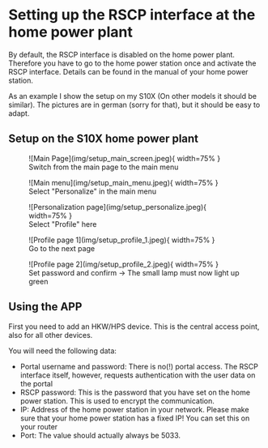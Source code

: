 # Setting up the RSCP interface at the home power plant

By default, the RSCP interface is disabled on the home power plant. Therefore you have to go to the home power station once and activate the RSCP interface. Details can be found in the manual of your home power station.

As an example I show the setup on my S10X (On other models it should be similar). The pictures are in german (sorry for that), but it should be easy to adapt.

## Setup on the S10X home power plant

<figure markdown>
  ![Main Page](img/setup_main_screen.jpeg){ width=75% }
  <figcaption>Switch from the main page to the main menu</figcaption>
</figure>


<figure markdown>
  ![Main menu](img/setup_main_menu.jpeg){ width=75% }
  <figcaption>Select "Personalize" in the main menu</figcaption>
</figure>


<figure markdown>
  ![Personalization page](img/setup_personalize.jpeg){ width=75% }
  <figcaption>Select "Profile" here</figcaption>
</figure>


<figure markdown>
  ![Profile page 1](img/setup_profile_1.jpeg){ width=75% }
  <figcaption>Go to the next page</figcaption>
</figure>


<figure markdown>
  ![Profile page 2](img/setup_profile_2.jpeg){ width=75% }
  <figcaption>Set password and confirm -> The small lamp must now light up green</figcaption>
</figure>


## Using the APP

First you need to add an HKW/HPS device. This is the central access point, also for all other devices.

You will need the following data:

- Portal username and password: There is no(!) portal access. The RSCP interface itself, however, requests authentication with the user data on the portal
- RSCP password: This is the password that you have set on the home power station. This is used to encrypt the communication.
- IP: Address of the home power station in your network. Please make sure that your home power station has a fixed IP! You can set this on your router
- Port: The value should actually always be 5033.

